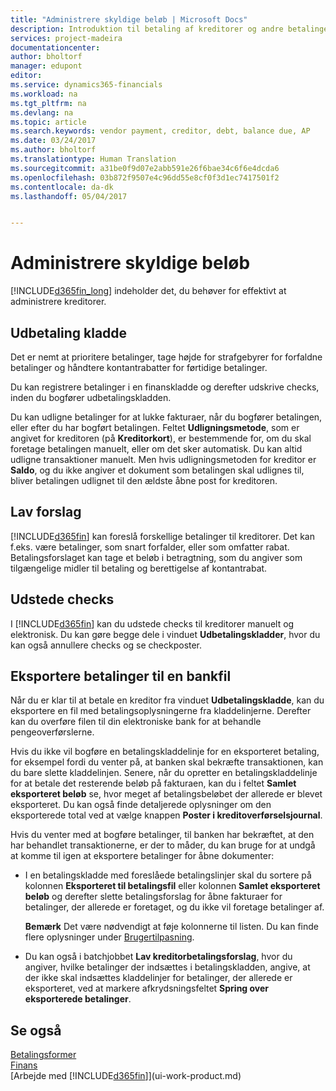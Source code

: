 ```yaml
---
title: "Administrere skyldige beløb | Microsoft Docs"
description: Introduktion til betaling af kreditorer og andre betalinger.
services: project-madeira
documentationcenter: 
author: bholtorf
manager: edupont
editor: 
ms.service: dynamics365-financials
ms.workload: na
ms.tgt_pltfrm: na
ms.devlang: na
ms.topic: article
ms.search.keywords: vendor payment, creditor, debt, balance due, AP
ms.date: 03/24/2017
ms.author: bholtorf
ms.translationtype: Human Translation
ms.sourcegitcommit: a31be0f9d07e2abb591e26f6bae34c6f6e4dcda6
ms.openlocfilehash: 03b872f9507e4c96dd55e8cf0f3d1ec7417501f2
ms.contentlocale: da-dk
ms.lasthandoff: 05/04/2017


---
```

# <a name="managing-payables"></a>Administrere skyldige beløb
[!INCLUDE[d365fin_long](includes/d365fin_long_md.md)] indeholder det, du behøver for effektivt at administrere kreditorer.  

## <a name="payments"></a>Udbetaling kladde
Det er nemt at prioritere betalinger, tage højde for strafgebyrer for forfaldne betalinger og håndtere kontantrabatter for førtidige betalinger.

Du kan registrere betalinger i en finanskladde og derefter udskrive checks, inden du bogfører udbetalingskladden.

Du kan udligne betalinger for at lukke fakturaer, når du bogfører betalingen, eller efter du har bogført betalingen. Feltet **Udligningsmetode**, som er angivet for kreditoren (på **Kreditorkort**), er bestemmende for, om du skal foretage betalingen manuelt, eller om det sker automatisk. Du kan altid udligne transaktioner manuelt. Men hvis udligningsmetoden for kreditor er **Saldo**, og du ikke angiver et dokument som betalingen skal udlignes til, bliver betalingen udlignet til den ældste åbne post for kreditoren.

## <a name="suggest-vendor-payments"></a>Lav forslag
[!INCLUDE[d365fin](includes/d365fin_md.md)] kan foreslå forskellige betalinger til kreditorer. Det kan f.eks. være betalinger, som snart forfalder, eller som omfatter rabat. Betalingsforslaget kan tage et beløb i betragtning, som du angiver som tilgængelige midler til betaling og berettigelse af kontantrabat.

## <a name="issue-checks"></a>Udstede checks
I [!INCLUDE[d365fin](includes/d365fin_md.md)] kan du udstede checks til kreditorer manuelt og elektronisk. Du kan gøre begge dele i vinduet **Udbetalingskladder**, hvor du kan også annullere checks og se checkposter.

## <a name="export-payments-to-a-bank-file"></a>Eksportere betalinger til en bankfil
Når du er klar til at betale en kreditor fra vinduet **Udbetalingskladde**, kan du eksportere en fil med betalingsoplysningerne fra kladdelinjerne. Derefter kan du overføre filen til din elektroniske bank for at behandle pengeoverførslerne.

Hvis du ikke vil bogføre en betalingskladdelinje for en eksporteret betaling, for eksempel fordi du venter på, at banken skal bekræfte transaktionen, kan du bare slette kladdelinjen. Senere, når du opretter en betalingskladdelinje for at betale det resterende beløb på fakturaen, kan du i feltet **Samlet eksporteret beløb** se, hvor meget af betalingsbeløbet der allerede er blevet eksporteret. Du kan også finde detaljerede oplysninger om den eksporterede total ved at vælge knappen **Poster i kreditoverførselsjournal**.

Hvis du venter med at bogføre betalinger, til banken har bekræftet, at den har behandlet transaktionerne, er der to måder, du kan bruge for at undgå at komme til igen at eksportere betalinger for åbne dokumenter:  

* I en betalingskladde med foreslåede betalingslinjer skal du sortere på kolonnen **Eksporteret til betalingsfil** eller kolonnen **Samlet eksporteret beløb** og derefter slette betalingsforslag for åbne fakturaer for betalinger, der allerede er foretaget, og du ikke vil foretage betalinger af.

    **Bemærk** Det være nødvendigt at føje kolonnerne til listen. Du kan finde flere oplysninger under [Brugertilpasning](ui-user-personalization.md).  
* Du kan også i batchjobbet **Lav kreditorbetalingsforslag**, hvor du angiver, hvilke betalinger der indsættes i betalingskladden, angive, at der ikke skal indsættes kladdelinjer for betalinger, der allerede er eksporteret, ved at markere afkrydsningsfeltet **Spring over eksporterede betalinger**.

## <a name="see-also"></a>Se også
[Betalingsformer](finance-payment-methods.md)  
[Finans](finance.md)  
[Arbejde med [!INCLUDE[d365fin](includes/d365fin_md.md)]](ui-work-product.md)

